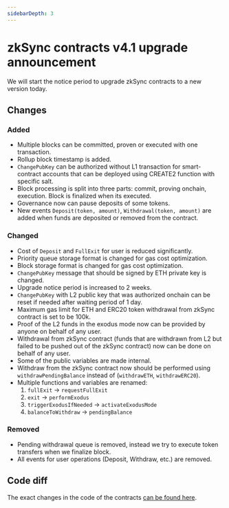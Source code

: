 ```yaml
---
sidebarDepth: 3
---
```


# zkSync contracts v4.1 upgrade announcement

We will start the notice period to upgrade zkSync contracts to a new version today.

## Changes

### Added

- Multiple blocks can be committed, proven or executed with one transaction.
- Rollup block timestamp is added.
- `ChangePubKey` can be authorized without L1 transaction for smart-contract accounts that can be deployed using CREATE2
  function with specific salt.
- Block processing is split into three parts: commit, proving onchain, execution. Block is finalized when its executed.
- Governance now can pause deposits of some tokens.
- New events `Deposit(token, amount)`, `Withdrawal(token, amount)` are added when funds are deposited or removed from
  the contract.

### Changed

- Cost of `Deposit` and `FullExit` for user is reduced significantly.
- Priority queue storage format is changed for gas cost optimization.
- Block storage format is changed for gas cost optimization.
- `ChangePubKey` message that should be signed by ETH private key is changed.
- Upgrade notice period is increased to 2 weeks.
- `ChangePubKey` with L2 public key that was authorized onchain can be reset if needed after waiting period of 1 day.
- Maximum gas limit for ETH and ERC20 token withdrawal from zkSync contract is set to be 100k.
- Proof of the L2 funds in the exodus mode now can be provided by anyone on behalf of any user.
- Withdrawal from zkSync contract (funds that are withdrawn from L2 but failed to be pushed out of the zkSync contract)
  now can be done on behalf of any user.
- Some of the public variables are made internal.
- Withdraw from the zkSync contract now should be performed using `withdrawPendingBalance` instead of (`withdrawETH`,
  `withdrawERC20`).
- Multiple functions and variables are renamed:
  1. `fullExit` -> `requestFullExit`
  1. `exit` -> `performExodus`
  1. `triggerExodusIfNeeded` -> `activateExodusMode`
  1. `balanceToWithdraw` -> `pendingBalance`

### Removed

- Pending withdrawal queue is removed, instead we try to execute token transfers when we finalize block.
- All events for user operations (Deposit, Withdraw, etc.) are removed.

## Code diff

The exact changes in the code of the contracts
[can be found here](https://github.com/matter-labs/zksync/compare/contracts-3...contracts-4?file-filters[]=.sol).
